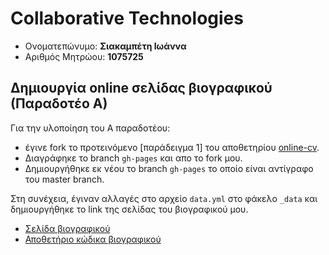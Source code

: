 # Collaborative Technologies

*  Ονοματεπώνυμο: **Σιακαμπέτη Ιωάννα**
*  Αριθμός Μητρώου: **1075725**


## Δημιουργία online σελίδας βιογραφικού (Παραδοτέο Α)

Για την υλοποίηση του Α παραδοτέου:

*  έγινε fork το προτεινόμενο [παράδειγμα 1] του αποθετηρίου [online-cv](https://github.com/sharu725/online-cv).
*  Διαγράφηκε το branch `gh-pages` και απο το fork μου.
*  Δημιουργήθηκε εκ νέου το branch `gh-pages` το οποίο είναι αντίγραφο του master branch.

Στη συνέχεια, έγιναν αλλαγές στο αρχείο `data.yml` στο φάκελο `_data` και δημιουργήθηκε το link της σελίδας του βιογραφικού μου.

*  [Σελίδα βιογραφικού](https://up1075725.github.io/online-cv/)
*  [Αποθετήριο κώδικα βιογραφικού](https://github.com/up1075725/online-cv)
